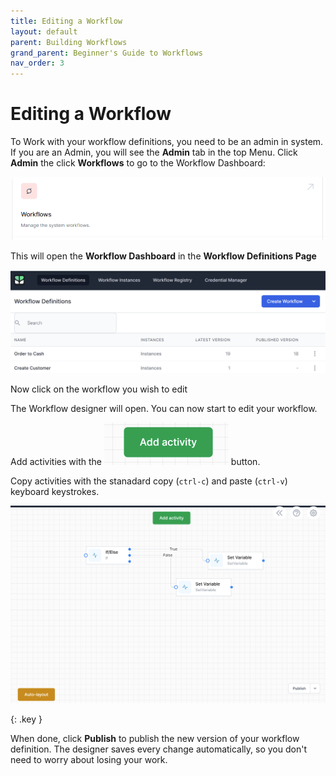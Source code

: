 ```yaml
---
title: Editing a Workflow
layout: default
parent: Building Workflows
grand_parent: Beginner's Guide to Workflows
nav_order: 3
---
```


# Editing a Workflow

To Work with your workflow definitions, you need to be an admin in system. If you are an Admin, you will see the **Admin** tab in the top Menu. Click **Admin** the click **Workflows** to go to the Workflow Dashboard:

![](2023-02-02-09-48-20.png)

This will open the **Workflow Dashboard** in the **Workflow Definitions Page**

![](2024-07-08-09-03-49.png)

Now click on the workflow you wish to edit

The Workflow designer will open. You can now start to edit your workflow.

Add activities with the ![alt text](image-6.png) button.

Copy activities with the stanadard copy (`ctrl-c`) and paste (`ctrl-v`) keyboard keystrokes.

![alt text](image-7.png)

{: .key }

When done, click **Publish** to publish the new version of your workflow definition. The designer saves every change automatically, so you don't need to worry about losing your work.